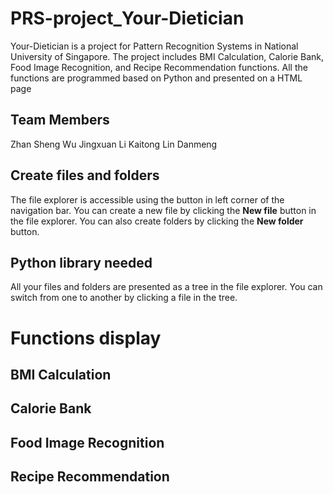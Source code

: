 # PRS-project_Your-Dietician

Your-Dietician is a project for Pattern Recognition Systems in National University of Singapore.
The project includes BMI Calculation, Calorie Bank, Food Image Recognition, and Recipe Recommendation functions.
All the functions are programmed based on Python and presented on a HTML page


## Team Members

Zhan Sheng 
Wu Jingxuan 
Li Kaitong 
Lin Danmeng

## Create files and folders

The file explorer is accessible using the button in left corner of the navigation bar. You can create a new file by clicking the **New file** button in the file explorer. You can also create folders by clicking the **New folder** button.

## Python library needed

All your files and folders are presented as a tree in the file explorer. You can switch from one to another by clicking a file in the tree.



# Functions display

## BMI Calculation

## Calorie Bank

## Food Image Recognition

## Recipe Recommendation
